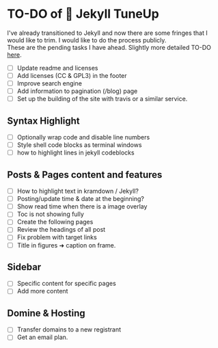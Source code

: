 # TO-DO of :japanese_ogre: Jekyll TuneUp

I've already transitioned to Jekyll and now there are some fringes that I would like to trim. I would like to do the process publicly.   
These are the pending tasks I have ahead. Slightly more detailed TO-DO [here](https://luisspuerto.net/assets/docs/Jekyll-TuneUp.pdf). 

- [ ] Update readme and licenses
- [ ] Add licenses (CC & GPL3) in the footer
- [ ] Improve search engine
- [ ] Add information to pagination (/blog) page
- [ ] Set up the building of the site with travis or a similar service.

## Syntax Highlight

- [ ] Optionally wrap code and disable line numbers
- [ ] Style shell code blocks as terminal windows
- [ ] how to highlight lines in jekyll codeblocks

## Posts & Pages content and features

- [ ] How to highlight text in kramdown / Jekyll?
- [ ] Posting/update time & date at the beginning?
- [ ] Show read time when there is a image overlay
- [ ] Toc is not showing fully
- [ ] Create the following pages
- [ ] Review the headings of all post
- [ ] Fix problem with target links
- [ ] Title in figures ➜ caption on frame.

## Sidebar

- [ ] Specific content for specific pages
- [ ] Add more content

## Domine & Hosting

- [ ] Transfer domains to a new registrant
- [ ] Get an email plan.